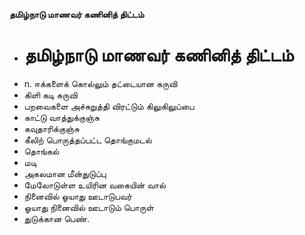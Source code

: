 **தமிழ்நாடு மாணவர் கணினித் திட்டம்**
- # தமிழ்நாடு மாணவர் கணினித் திட்டம்
- n. ஈக்களைக் கொல்லும் தட்டையான கருவி
- கிளி கடி கருவி
- பறவைகளை அச்சுறுத்தி விரட்டும் கிலுகிலுப்பை
- காட்டு வாத்துக்குஞ்சு
- கவுதாரிக்குஞ்சு
- கீலிற் பொருத்தப்பட்ட தொங்குமடல்
- தொங்கல்
- மடி
- அகலமான மீன்துடுப்பு
- மேலோடுள்ள உயிரின வகையின் வால்
- நினைவில் ஓயாது ஊடாடுபவர்
- ஓயாது நினைவில் ஊடாடும் பொருள்
- துடுக்கான பெண்.

